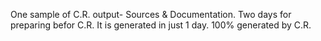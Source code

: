 One sample of C.R. output- Sources & Documentation.
Two days for preparing befor C.R.
It is generated in just 1 day.
100% generated by C.R. 

